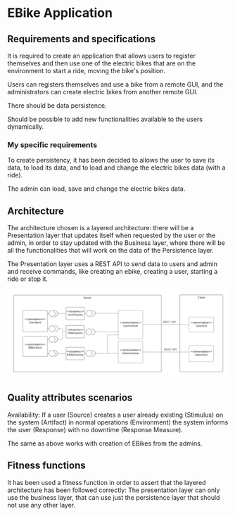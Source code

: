 # EBike Application

## Requirements and specifications

It is required to create an application that allows users to register themselves and then use one of the electric bikes that are on the environment to start a ride, moving the bike's position.

Users can registers themselves and use a bike from a remote GUI, and the administrators can create electric bikes from another remote GUI.

There should be data persistence.

Should be possible to add new functionalities available to the users dynamically.

### My specific requirements

To create persistency, it has been decided to allows the user to save its data, to load its data, and to load and change the electric bikes data (with a ride).

The admin can load, save and change the electric bikes data.

## Architecture

The architecture chosen is a layered architecture: there will be a Presentation layer that updates itself when requested by the user or the admin, in order to stay updated with the Business layer, where there will be all the functionalities that will work on the data of the Persistence layer.

The Presentation layer uses a REST API to send data to users and admin and receive commands, like creating an ebike, creating a user, starting a ride or stop it.

![C&C view of the architecture (without the Database Layer)](imgs/Uni%20-%20SAAP-Assignment-01.png)


## Quality attributes scenarios

Availability:
    If a user (Source) creates a user already existing (Stimulus) on the system (Artifact) in normal operations (Environment) the system informs the user (Response) with no downtime (Response Measure).

The same as above works with creation of EBikes from the admins.

## Fitness functions

It has been used a fitness function in order to assert that the layered architecture has been followed correctly: The presentation layer can only use the business layer, that can use just the persistence layer that should not use any other layer.